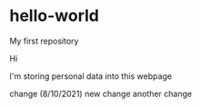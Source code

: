# hello-world
My first repository

Hi

I'm storing personal data into this webpage

change (8/10/2021)
new change
another change